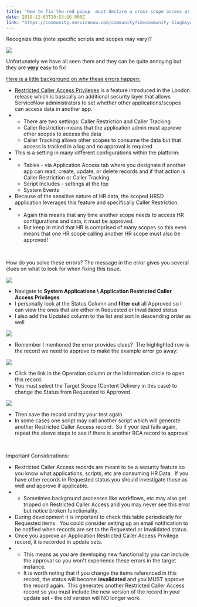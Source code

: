 ```yaml
---
title: "How to fix the red popup  must declare a cross scope access privilege errors"
date: 2019-12-03T20:53:16.000Z
link: "https://community.servicenow.com/community?id=community_blog&sys_id=ce28d5b8db690c5c5129a851ca961999"
---
```

<p>Recognize this (note specific scripts and scopes may vary)?</p>
<p><img src="https://community.servicenow.com/95cfd80ddb4884901cd8a345ca961942.iix" /></p>
<p>Unfortunately we have all seen them and they can be quite annoying but they are <span style="text-decoration: underline;"><strong>very</strong></span> easy to fix!  </p>
<p><span style="text-decoration: underline;">Here is a little background on why these errors happen:</span></p>
<ul><li><a href="https://docs.servicenow.com/bundle/newyork-application-development/page/build/applications/concept/restricted-caller-access-privilege.html" rel="nofollow">Restricted Caller Access Privileges</a> is a feature introduced in the London release which is basically an additional security layer that allows ServiceNow administrators to set whether other applications/scopes can access data in another app.</li><li>
<ul><li>There are two settings: Caller Restriction and Caller Tracking</li><li>Caller Restriction means that the application admin must approve other scopes to access the data</li><li>Caller Tracking allows other scopes to consume the data but that access is tracked in a log and no approval is required</li></ul>
</li><li>This is a setting in many different configurations within the platform:</li><li>
<ul><li>Tables - via Application Access tab where you designate if another app can read, create, update, or delete records and if that action is Caller Restriction or Caller Tracking</li><li>Script Includes - settings at the top</li><li>System Events</li></ul>
</li><li>Because of the sensitive nature of HR data, the scoped HRSD application leverages this feature and specifically Caller Restriction.</li><li>
<ul><li>Again this means that any time another scope needs to access HR configurations and data, it must be approved. </li><li>But keep in mind that HR is comprised of many scopes so this even means that one HR scope calling another HR scope must also be approved!</li></ul>
</li></ul>
<p> </p>
<p>How do you solve these errors? The message in the error gives you several clues on what to look for when fixing this issue.</p>
<p><img src="https://community.servicenow.com/79262c89db8c84901cd8a345ca9619f3.iix" /></p>
<ul><li>Navigate to <strong>System Applications \ Application Restricted Caller Access Privileges</strong></li><li>I personally look at the Status Column and <strong>filter out</strong> all Approved so I can view the ones that are either in Requested or Invalidated status</li><li>I also add the Updated column to the list and sort in descending order as well</li></ul>
<p><img src="https://community.servicenow.com/43c66c01dbcc84901cd8a345ca961914.iix" /></p>
<ul><li>Remember I mentioned the error provides clues?  The highlighted row is the record we need to approve to make the example error go away:</li></ul>
<p><img src="https://community.servicenow.com/4e97ac85dbcc84901cd8a345ca961938.iix" /></p>
<ul><li>Click the link in the Operation column or the Information circle to open this record.</li><li>You must select the Target Scope (Content Delivery in this case) to change the Status from Requested to Approved</li></ul>
<p><img src="https://community.servicenow.com/63fcf085db4cc4901cd8a345ca96194a.iix" /></p>
<ul><li>Then save the record and try your test again</li><li>In some cases one script may call another script which will generate another Restricted Caller Access record.  So if your test fails again, repeat the above steps to see if there is another RCA record to approval</li></ul>
<p> </p>
<p>Important Considerations:</p>
<ul><li>Restricted Caller Access records are meant to be a security feature so you know what applications, scripts, etc are consuming HR Data.  If you have other records in Requested status you should investigate those as well and approve if applicable.</li><li>
<ul><li>Sometimes background processes like workflows, etc may also get tripped on Restricted Caller Access and you may never see this error but notice broken functionality.</li></ul>
</li><li>During development it is important to check this table periodically for Requested items.  You could consider setting up an email notification to be notified when records are set to the Requested or Invalidated status.</li><li>Once you approve an Application Restricted Caller Access Privilege record, it is recorded in update sets.</li><li><ul><li>This means as you are developing new functionality you can include the approval so you won&#39;t experience these errors in the target instance.</li><li>It is worth noting that if you change the items referenced in this record, the status will become <strong>invalidated</strong> and you MUST approve the record again.  This generates another Restricted Caller Access record so you must include the new version of the record in your update set - the old version will NO longer work.</li></ul>
</li></ul>
<p> </p>